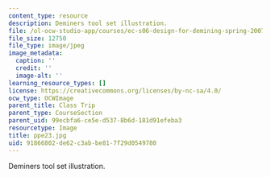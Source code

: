 ```yaml
---
content_type: resource
description: Deminers tool set illustration.
file: /ol-ocw-studio-app/courses/ec-s06-design-for-demining-spring-2007/91866802de62c3abbe817f29d0549780_ppe23.jpg
file_size: 12750
file_type: image/jpeg
image_metadata:
  caption: ''
  credit: ''
  image-alt: ''
learning_resource_types: []
license: https://creativecommons.org/licenses/by-nc-sa/4.0/
ocw_type: OCWImage
parent_title: Class Trip
parent_type: CourseSection
parent_uid: 99ecbfa6-ce5e-d537-8b6d-181d91efeba3
resourcetype: Image
title: ppe23.jpg
uid: 91866802-de62-c3ab-be81-7f29d0549780
---
```

Deminers tool set illustration.